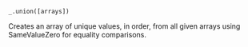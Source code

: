 ```
_.union([arrays])
```

Creates an array of unique values, in order, from all given arrays using SameValueZero for equality comparisons.
